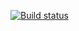 [![Build status](https://ci.appveyor.com/api/projects/status/asemedl1frwy81m6?svg=true)](https://ci.appveyor.com/project/Anastasy88/postman-echo)
